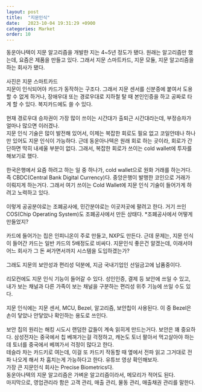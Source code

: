 ```yaml
---
layout: post
title:  "지문인식"
date:   2023-10-04 19:31:29 +0900
categories: Market
order: 10
---
```


동운아나텍이 지문 알고리즘을 개발한 지는 4~5년 정도가 됐다. 원래는 알고리즘만 했는데, 요즘은 제품을 만들고 있다. 그래서 지문 스마트카드, 지문 모듈, 지문 알고리즘을 하는 회사가 됐다.<br>
<br>
사진은 지문 스마트카드<br>
지문이 인식되어야 카드가 동작하는 구조다. 그래서 지문 센서를 신분증에 붙여서 도용할 수 없게 하거나, 장애우대 또는 경로우대로 지하철 탈 때 본인인증을 하고 공짜로 타게 할 수 있다. 복지카드에도 쓸 수 있다.<br>
<br>
현재 경로우대 승차권이 가장 많이 쓰이는 시간대가 출퇴근 시간대라는데, 부정승차가 얼마나 많으면 이러겠나.<br>
지문 인식 기술은 많이 발전해 있어서, 이제는 복잡한 회로도 필요 없고 코일안테나 하나만 있어도 지문 인식이 가능하다. 근데 동운아나텍은 원래 회로 하는 곳이라, 회로가 간단하면 딱히 내세울 부분이 없다. 그래서, 복잡한 회로가 쓰이는 cold wallet에 투자를 해보기로 했다.<br>
<br>
한국은행에서 요즘 하려고 하는 일 중 하나가, cold wallet으로 원화 거래를 하는거다. 즉 CBDC(Central Bank Digital Currency)다. 중앙은행이 발행한 코인으로 거래가 이뤄지게 하는거다. 그래서 여기 쓰이는 Cold Wallet에 지문 인식 기술이 들어가게 하려고 노력하고 있다.<br>
<br>
이렇게 공공분야로는 조폐공사에, 민간분야로는 이곳저곳에 팔려고 한다. 거기 쓰인 COS(Chip Operating System)도 조폐공사에서 만든 상태다. *조폐공사에서 어떻게 만들었지?<br>
<br>
카드에 들어가는 칩은 인피니온이 주로 만들고, NXP도 만든다. 근데 문제는, 지문 인식이 들어간 카드는 일반 카드의 5배정도로 비싸다. 지문인식 좋은건 알겠는데, 이래서야 어느 회사가 그 돈 써가면서까지 시스템을 도입하겠는가?<br>
<br>
그래도 지문의 보안성과 편리성 덕분에, 지금 국내기업인 선일금고에 납품중이다.<br>
<br>
리모컨에도 지문 인식 기능이 들어갈 수 있다. 성인인증, 결제 등 보안에 쓰일 수 있고, 내가 보는 채널과 다른 가족이 보는 채널을 구분하는 편리성 위주 기능에 쓰일 수도 있다.<br>
<br>
지문 인식에는 지문 센서, MCU, Bezel, 알고리즘, 보안칩이 사용된다. 이 중 Bezel은 손이 닿았나 안닿았나 확인하는 용도로 쓰인다.<br>
<br>
보안 칩의 원리는 해킹 시도시 랜덤한 값들이 계속 읽히게 만드는거다. 보안은 꽤 중요하다. 삼성전자는 중국에서 칩 베껴가는걸 걱정하고, 캐논도 토너 팔아서 먹고살아야 하는데 토너를 중국에서 베껴가서 걱정이 많다고 한다.<br>
테슬라 차는 카드키로 여는데, 이걸 또 카드키 작동할 때 옆에서 전파 읽고 그거대로 전파 나오게 해서 차 훔치는게 가능하다고 한다. 유튜브 영상 확인해보자.<br>
가장 큰 지문인식 회사는 Precise Biometrics다.<br>
동운아나텍의 지문 알고리즘은 가벼운 알고리즘이라서, 메모리가 적어도 된다.<br>
마지막으로, 영업관리라 함은 고객 관리, 매출 관리, 물동 관리, 매출채권 관리를 말한다.<br>
